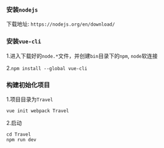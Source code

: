 ### 安装`nodejs`

下载地址: `https://nodejs.org/en/download/`

### 安装`vue-cli`

1.进入下载好的`node.*`文件，并创建`bin`目录下的`npm`, `node`软连接

2.`npm install --global vue-cli`

### 构建初始化项目

1.项目目录为`Travel`

```shell
vue init webpack Travel
```

2.启动

```shell
cd Travel
npm run dev
```

